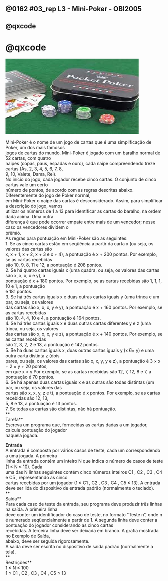 ## @0162 #03_rep L3 - Mini-Poker - OBI2005
## @qxcode
# @qxcode

![](capa.jfif)

Mini-Poker é o nome de um jogo de cartas que é uma simplificação de Poker, um dos mais famosos  
jogos de cartas do mundo. Mini-Poker é jogado com um baralho normal de 52 cartas, com quatro  
naipes (copas, paus, espadas e ouro), cada naipe compreendendo treze cartas (Ás, 2, 3, 4, 5, 6, 7, 8,  
9, 10, Valete, Dama, Rei).  
No inı́cio do jogo, cada jogador recebe cinco cartas. O conjunto de cinco cartas vale um certo  
número de pontos, de acordo com as regras descritas abaixo. Diferentemente do jogo de Poker normal,  
em Mini-Poker o naipe das cartas é desconsiderado. Assim, para simplificar a descrição do jogo, vamos  
utilizar os números de 1 a 13 para identificar as cartas do baralho, na ordem dada acima. Uma outra  
diferença é que pode ocorrer empate entre mais de um vencedor; nesse caso os vencedores dividem o  
prêmio.  
As regras para pontuação em Mini-Poker são as seguintes:  
1\. Se as cinco cartas estão em seqüência a partir da carta x (ou seja, os valores das cartas são  
x, x + 1, x + 2, x + 3 e x + 4), a pontuação é x + 200 pontos. Por exemplo, se as cartas recebidas  
são 10, 9, 8, 11 e 12, a pontuação é 208 pontos.  
2\. Se há quatro cartas iguais x (uma quadra, ou seja, os valores das cartas são x, x, x, x e y), a  
pontuação é x + 180 pontos. Por exemplo, se as cartas recebidas são 1, 1, 1, 10 e 1, a pontuação  
é 181 pontos.  
3\. Se há três cartas iguais x e duas outras cartas iguais y (uma trinca e um par, ou seja, os valores  
das cartas são x, x, x, y e y), a pontuação é x + 160 pontos. Por exemplo, se as cartas recebidas  
são 10, 4, 4, 10 e 4, a pontuação é 164 pontos.  
4\. Se há três cartas iguais x e duas outras cartas diferentes y e z (uma trinca, ou seja, os valores  
das cartas são x, x, x, y e z), a pontuação é x + 140 pontos. Por exemplo, se as cartas recebidas  
são 2, 3, 2, 2 e 13, a pontuação é 142 pontos.  
5\. Se há duas cartas iguais x, duas outras cartas iguais y (x 6= y) e uma outra carta distinta z (dois  
pares, ou seja, os valores das cartas são x, x, y, y e z), a pontuação é 3 × x + 2 × y + 20 pontos,  
em que x > y Por exemplo, se as cartas recebidas são 12, 7, 12, 8 e 7, a pontuação é 70 pontos.  
6\. Se há apenas duas cartas iguais x e as outras são todas distintas (um par, ou seja, os valores das  
cartas são x, x, y, z e t), a pontuação é x pontos. Por exemplo, se as cartas recebidas são 12, 13,  
5, 8 e 13, a pontuação é 13 pontos.  
7\. Se todas as cartas são distintas, não há pontuação.  
**  
Tarefa**  
Escreva um programa que, fornecidas as cartas dadas a um jogador, calcule pontuação do jogador  
naquela jogada.  
  
**Entrada**  
A entrada é composta por vários casos de teste, cada um correspondendo a uma jogada. A primeira  
linha da entrada contém um inteiro N que indica o número de casos de teste (1 ≤ N ≤ 10). Cada  
uma das N linhas seguintes contém cinco números inteiros C1 , C2 , C3 , C4 e C5 , representando as cinco  
cartas recebidas por um jogador (1 ≤ C1 , C2 , C3 , C4 , C5 ≤ 13). A entrada deve ser lida do dispositivo de entrada padrão (normalmente o teclado).  
**  
Saı́da**  
Para cada caso de teste da entrada, seu programa deve produzir três linhas na saı́da. A primeira linha  
deve conter um identificador do caso de teste, no formato "Teste n”, onde n é numerado seqüencialmente a partir de 1. A segunda linha deve conter a pontuação do jogador considerando as cinco cartas  
recebidas. A terceira linha deve ser deixada em branco. A grafia mostrada no Exemplo de Saı́da,  
abaixo, deve ser seguida rigorosamente.  
A saı́da deve ser escrita no dispositivo de saı́da padrão (normalmente a tela).  
**  
Restrições**  
1 ≤ N ≤ 100  
1 ≤ C1 , C2 , C3 , C4 , C5 ≤ 13

<!---
>>>>>>>> 01
5
1 2 3 4 5
10 2 10 2 3
1 2 3 5 4
10 10 3 2 3
1 2 1 2 3
========
Teste 1
201

Teste 2
54

Teste 3
201

Teste 4
56

Teste 5
28

<<<<<<<<


>>>>>>>> 02
100
11 7 11 11 8
3 9 3 9 3
10 2 1 7 9
13 6 13 6 13
5 3 13 6 2
12 1 11 7 9
4 5 4 4 5
10 9 9 9 9
8 9 8 8 7
1 1 6 1 1
2 3 5 4 1
3 3 7 10 13
9 9 9 4 6
1 3 1 1 9
11 11 5 5 11
3 12 7 6 9
4 1 1 4 4
5 10 6 2 2
7 4 7 7 2
5 1 5 1 1
1 2 2 2 2
6 3 3 6 3
8 5 4 7 6
1 6 4 12 5
11 8 4 4 11
4 5 6 3 2
3 9 5 5 5
1 12 1 10 2
13 10 4 6 12
1 1 1 1 7
9 9 2 9 2
9 7 10 11 8
1 4 1 1 1
4 3 4 4 6
13 8 10 11 12
3 6 7 5 4
8 2 8 8 13
8 11 13 1 6
10 10 2 2 2
3 6 5 7 4
11 7 7 7 7
5 1 4 3 2
2 8 3 8 1
10 10 3 10 3
5 6 8 7 9
1 13 1 5 5
10 5 7 2 8
10 4 4 7 4
3 5 3 12 3
2 4 7 2 2
7 7 7 12 12
9 9 9 4 4
2 13 13 4 4
8 2 2 1 5
9 2 2 6 9
10 9 9 9 10
8 6 4 2 9
6 6 12 13 13
8 3 8 3 13
6 6 6 11 11
6 7 10 4 4
6 9 4 5 6
3 3 6 3 3
11 8 8 11 11
5 5 2 5 5
1 12 2 11 11
11 1 1 5 8
9 9 8 7 11
10 8 9 6 7
13 3 9 7 13
8 7 4 7 3
13 13 13 3 13
11 6 6 11 6
9 4 9 9 9
4 4 10 10 1
10 10 10 5 5
4 13 13 13 4
8 10 10 10 10
7 7 6 7 9
2 1 4 3 5
9 9 4 10 10
4 6 4 6 6
12 12 12 10 8
13 8 7 4 13
11 6 4 9 7
10 2 10 12 12
12 12 12 13 11
12 9 1 5 11
11 2 3 7 4
13 13 13 13 4
5 8 11 8 8
3 3 3 9 7
3 3 3 2 8
2 7 13 2 2
10 8 6 7 9
9 3 9 9 9
7 9 10 8 11
8 5 8 8 8
3 7 7 4 3
2 9 3 7 13
========
Teste 1
151

Teste 2
163

Teste 3
0

Teste 4
173

Teste 5
0

Teste 6
0

Teste 7
164

Teste 8
189

Teste 9
148

Teste 10
181

Teste 11
201

Teste 12
3

Teste 13
149

Teste 14
141

Teste 15
171

Teste 16
0

Teste 17
164

Teste 18
2

Teste 19
147

Teste 20
161

Teste 21
182

Teste 22
163

Teste 23
204

Teste 24
0

Teste 25
61

Teste 26
202

Teste 27
145

Teste 28
1

Teste 29
0

Teste 30
181

Teste 31
169

Teste 32
207

Teste 33
181

Teste 34
144

Teste 35
0

Teste 36
203

Teste 37
148

Teste 38
0

Teste 39
162

Teste 40
203

Teste 41
187

Teste 42
201

Teste 43
8

Teste 44
170

Teste 45
205

Teste 46
37

Teste 47
0

Teste 48
144

Teste 49
143

Teste 50
142

Teste 51
167

Teste 52
169

Teste 53
67

Teste 54
2

Teste 55
51

Teste 56
169

Teste 57
0

Teste 58
71

Teste 59
50

Teste 60
166

Teste 61
4

Teste 62
6

Teste 63
183

Teste 64
171

Teste 65
185

Teste 66
11

Teste 67
1

Teste 68
9

Teste 69
206

Teste 70
13

Teste 71
7

Teste 72
193

Teste 73
166

Teste 74
189

Teste 75
58

Teste 76
170

Teste 77
173

Teste 78
190

Teste 79
147

Teste 80
201

Teste 81
68

Teste 82
166

Teste 83
152

Teste 84
13

Teste 85
0

Teste 86
76

Teste 87
152

Teste 88
0

Teste 89
0

Teste 90
193

Teste 91
148

Teste 92
143

Teste 93
143

Teste 94
142

Teste 95
206

Teste 96
189

Teste 97
207

Teste 98
188

Teste 99
47

Teste 100
0

<<<<<<<<


>>>>>>>> 03
25
1 2 3 4 5
2 3 4 5 6
3 4 5 6 7
4 5 6 7 8
5 6 7 8 9
6 7 8 9 10
7 8 9 10 11
8 9 10 11 12
9 10 11 12 13
5 4 3 2 1
6 5 4 3 2
7 6 5 4 3
8 7 6 5 4
9 8 7 6 5
10 9 8 7 6
11 10 9 8 7
12 11 10 9 8
13 12 11 10 9
9 7 8 5 6
12 8 9 10 11
6 7 8 4 5
9 10 7 8 11
2 4 6 8 10
1 2 3 4 6
2 4 5 6 7
========
Teste 1
201

Teste 2
202

Teste 3
203

Teste 4
204

Teste 5
205

Teste 6
206

Teste 7
207

Teste 8
208

Teste 9
209

Teste 10
201

Teste 11
202

Teste 12
203

Teste 13
204

Teste 14
205

Teste 15
206

Teste 16
207

Teste 17
208

Teste 18
209

Teste 19
205

Teste 20
208

Teste 21
204

Teste 22
207

Teste 23
0

Teste 24
0

Teste 25
0

<<<<<<<<


>>>>>>>> 04
20
1 1 1 1 2
2 1 2 2 2
3 3 2 3 3
4 4 4 3 4
5 5 5 5 4
6 5 6 6 6
7 7 6 7 7
8 8 8 9 8
9 9 9 9 10
9 10 10 10 10
11 12 11 11 11
12 12 13 12 12
13 13 13 1 13
13 13 13 13 12
13 1 1 1 1
1 13 1 1 1
1 1 13 1 1
1 1 1 13 1
1 1 1 1 13
2 12 2 2 2
========
Teste 1
181

Teste 2
182

Teste 3
183

Teste 4
184

Teste 5
185

Teste 6
186

Teste 7
187

Teste 8
188

Teste 9
189

Teste 10
190

Teste 11
191

Teste 12
192

Teste 13
193

Teste 14
193

Teste 15
181

Teste 16
181

Teste 17
181

Teste 18
181

Teste 19
181

Teste 20
182

<<<<<<<<


>>>>>>>> 05
20
1 1 1 2 2
2 2 1 1 1
1 2 1 2 1
13 12 13 12 13
13 12 12 12 13
13 1 13 1 13
1 11 11 11 1
2 12 12 12 2
3 3 10 10 10
4 9 4 9 4
5 8 8 5 8
8 5 5 8 8
6 7 7 7 6
7 6 6 7 6
10 1 1 1 10
13 12 13 13 12
12 13 13 13 12
12 12 13 13 13
11 10 10 10 11
1 9 9 1 9
========
Teste 1
161

Teste 2
161

Teste 3
161

Teste 4
173

Teste 5
172

Teste 6
173

Teste 7
171

Teste 8
172

Teste 9
170

Teste 10
164

Teste 11
168

Teste 12
168

Teste 13
167

Teste 14
166

Teste 15
161

Teste 16
173

Teste 17
173

Teste 18
173

Teste 19
170

Teste 20
169

<<<<<<<<


>>>>>>>> 06
20
1 1 1 2 3
2 3 4 2 2
3 3 4 3 5
3 3 5 4 3
11 12 13 13 13
11 13 12 13 13
13 11 12 13 13
13 13 11 12 13
1 13 1 12 1
13 1 1 12 13
8 7 7 9 7 
10 2 2 2 10
8 2 9 2 2
9 3 8 8 8
9 8 7 7 7
12 10 10 1 10
1 13 1 1 2
1 2 3 2 2
2 3 2 1 2
13 12 11 11 11
========
Teste 1
141

Teste 2
142

Teste 3
143

Teste 4
143

Teste 5
153

Teste 6
153

Teste 7
153

Teste 8
153

Teste 9
141

Teste 10
61

Teste 11
147

Teste 12
162

Teste 13
142

Teste 14
148

Teste 15
147

Teste 16
150

Teste 17
141

Teste 18
142

Teste 19
142

Teste 20
151

<<<<<<<<


>>>>>>>> 07
20
1 2 1 2 3
1 2 3 2 1
1 1 2 2 3
3 1 3 1 2
13 12 8 8 12
7 4 9 9 7
8 4 9 4 9
10 7 2 10 7
9 9 8 13 8
12 1 3 1 12
11 12 13 11 12
9 4 4 10 9
1 9 13 13 9
12 2 2 12 7
9 3 9 3 2
10 10 9 9 8
3 4 5 4 5
12 9 12 1 9
13 12 3 3 12
7 7 6 6 11
========
Teste 1
28

Teste 2
28

Teste 3
28

Teste 4
31

Teste 5
72

Teste 6
61

Teste 7
55

Teste 8
64

Teste 9
63

Teste 10
58

Teste 11
78

Teste 12
55

Teste 13
77

Teste 14
60

Teste 15
53

Teste 16
68

Teste 17
43

Teste 18
74

Teste 19
62

Teste 20
53

<<<<<<<<


>>>>>>>> 08
20
3 11 11 9 5
10 6 6 5 7
11 11 10 9 12
6 5 2 12 6
4 4 6 9 1
9 1 1 3 6
3 9 5 11 3
2 7 5 8 2
4 8 8 5 6
8 12 5 8 1
11 11 6 12 4
11 7 6 11 10
7 1 10 10 5
8 3 11 2 2
1 10 7 1 5
5 9 4 7 7
10 9 2 3 2
3 8 2 3 4
10 4 8 3 3
4 1 1 9 8
========
Teste 1
11

Teste 2
6

Teste 3
11

Teste 4
6

Teste 5
4

Teste 6
1

Teste 7
3

Teste 8
2

Teste 9
8

Teste 10
8

Teste 11
11

Teste 12
11

Teste 13
10

Teste 14
2

Teste 15
1

Teste 16
7

Teste 17
2

Teste 18
3

Teste 19
3

Teste 20
1

<<<<<<<<


>>>>>>>> 09
100
12 9 12 9 12
4 8 8 8 4
9 12 9 12 9
4 10 8 11 7
3 2 3 6 2
12 5 4 6 6
10 13 2 10 11
5 6 5 6 6
2 2 9 9 2
3 7 3 5 5
11 12 2 5 10
9 3 9 3 3
8 6 7 5 4
6 5 7 8 9
3 3 13 10 1
6 4 4 4 6
1 2 2 10 10
8 4 4 8 4
2 8 8 8 8
1 5 10 7 11
13 8 13 13 4
5 7 4 6 8
9 9 4 9 9
1 2 2 2 1
4 8 3 6 9
3 5 7 6 4
6 1 5 3 2
11 10 8 9 7
13 13 13 3 3
2 5 5 2 2
8 1 8 2 8
2 6 3 4 5
1 1 6 7 7
4 9 4 4 4
5 10 2 8 3
4 4 4 9 4
12 8 7 13 3
7 8 6 9 10
3 10 10 10 9
6 9 9 9 1
9 9 3 8 1
3 1 5 6 6
3 3 2 12 3
13 6 13 8 7
12 8 12 4 8
7 7 7 7 2
1 6 13 5 12
11 11 9 1 11
11 11 11 2 11
2 3 3 2 2
11 4 4 11 4
10 10 10 10 4
5 5 5 10 5
11 3 3 8 8
11 1 1 1 10
2 3 9 9 6
13 13 2 3 6
11 11 11 5 5
12 12 3 12 12
10 10 13 10 10
12 11 13 1 13
1 4 1 6 6
1 12 6 10 13
13 10 11 13 7
13 13 3 13 13
4 3 6 2 5
9 9 9 9 3
11 11 4 3 4
7 1 1 7 7
9 9 2 1 3
8 1 11 11 2
3 7 3 6 9
10 6 8 7 9
1 1 4 1 10
4 13 13 13 4
10 10 11 11 11
11 2 8 7 10
9 5 11 13 1
7 12 4 12 7
8 6 5 8 12
12 7 9 11 6
4 11 7 2 1
6 1 2 10 7
9 8 11 10 7
8 9 6 7 5
8 10 6 8 6
3 6 7 4 5
7 7 2 7 5
9 1 1 1 1
2 6 12 4 5
3 6 6 6 3
5 8 1 5 8
10 11 9 8 7
1 1 3 7 9
4 4 4 4 10
7 12 7 4 4
3 5 7 6 4
7 6 12 2 3
12 12 8 8 4
5 6 3 4 2
========
Teste 1
172

Teste 2
168

Teste 3
169

Teste 4
0

Teste 5
33

Teste 6
6

Teste 7
10

Teste 8
166

Teste 9
162

Teste 10
41

Teste 11
0

Teste 12
163

Teste 13
204

Teste 14
205

Teste 15
3

Teste 16
164

Teste 17
54

Teste 18
164

Teste 19
188

Teste 20
0

Teste 21
153

Teste 22
204

Teste 23
189

Teste 24
162

Teste 25
0

Teste 26
203

Teste 27
0

Teste 28
207

Teste 29
173

Teste 30
162

Teste 31
148

Teste 32
202

Teste 33
43

Teste 34
184

Teste 35
0

Teste 36
184

Teste 37
0

Teste 38
206

Teste 39
150

Teste 40
149

Teste 41
9

Teste 42
6

Teste 43
143

Teste 44
13

Teste 45
72

Teste 46
187

Teste 47
0

Teste 48
151

Teste 49
191

Teste 50
162

Teste 51
164

Teste 52
190

Teste 53
185

Teste 54
50

Teste 55
141

Teste 56
9

Teste 57
13

Teste 58
171

Teste 59
192

Teste 60
190

Teste 61
13

Teste 62
40

Teste 63
0

Teste 64
13

Teste 65
193

Teste 66
202

Teste 67
189

Teste 68
61

Teste 69
167

Teste 70
9

Teste 71
11

Teste 72
3

Teste 73
206

Teste 74
141

Teste 75
173

Teste 76
171

Teste 77
0

Teste 78
0

Teste 79
70

Teste 80
8

Teste 81
0

Teste 82
0

Teste 83
0

Teste 84
207

Teste 85
205

Teste 86
56

Teste 87
203

Teste 88
147

Teste 89
181

Teste 90
0

Teste 91
166

Teste 92
54

Teste 93
207

Teste 94
1

Teste 95
184

Teste 96
49

Teste 97
203

Teste 98
0

Teste 99
72

Teste 100
202

<<<<<<<<


>>>>>>>> 10
100
9 10 8 6 7
5 5 5 10 5
4 4 5 8 4
12 12 12 6 12
3 4 4 4 3
10 4 13 10 13
12 4 9 10 10
8 10 11 7 9
7 6 4 3 5
10 6 7 8 9
11 3 5 11 5
10 10 10 13 7
9 4 9 1 13
2 11 5 8 12
5 5 10 5 10
5 3 2 6 4
10 12 13 13 2
4 3 2 13 5
8 6 2 6 8
6 3 5 4 2
3 3 11 3 3
11 10 6 12 11
12 12 10 12 1
1 5 9 9 1
12 12 9 12 12
12 1 1 8 6
8 7 7 8 8
13 3 3 1 1
13 3 3 1 3
8 6 5 7 9
10 10 10 10 4
5 8 2 13 6
7 10 7 10 7
1 12 10 10 12
9 8 7 6 10
11 11 11 12 13
5 8 7 4 6
11 9 1 5 3
1 1 1 3 1
3 6 6 6 7
8 3 3 11 11
6 3 10 10 10
12 8 12 8 5
9 3 9 9 12
7 8 5 9 6
5 5 11 5 9
9 9 9 6 6
12 6 11 6 13
1 10 1 5 1
11 10 8 8 9
6 2 5 11 12
6 5 5 6 6
8 8 8 1 8
1 11 2 1 3
10 9 7 6 8
7 4 3 5 6
9 12 4 12 12
6 6 12 12 6
11 12 4 11 2
1 6 6 6 8
10 8 6 7 9
7 10 9 8 11
13 13 13 8 13
10 10 5 6 6
13 4 11 1 2
9 11 8 10 7
5 7 12 5 7
11 11 8 8 8
9 11 7 10 8
3 10 2 2 13
10 5 11 3 3
1 7 7 7 9
9 8 11 10 7
6 6 6 1 13
8 4 8 1 2
13 4 10 1 2
1 10 6 1 4
1 10 4 1 4
3 7 3 7 3
13 13 1 13 1
12 12 12 10 6
2 4 3 6 5
9 11 11 9 9
7 11 9 8 10
5 11 12 13 1
9 4 10 9 9
7 6 10 8 9
12 12 10 10 12
10 10 8 10 10
5 7 4 5 7
6 2 9 6 11
4 9 11 8 6
9 9 2 6 2
5 2 3 6 4
10 10 8 10 10
5 12 9 11 1
4 4 4 4 7
9 5 7 11 5
6 7 5 4 3
5 7 8 9 12
========
Teste 1
206

Teste 2
185

Teste 3
144

Teste 4
192

Teste 5
164

Teste 6
79

Teste 7
10

Teste 8
207

Teste 9
203

Teste 10
206

Teste 11
63

Teste 12
150

Teste 13
9

Teste 14
0

Teste 15
165

Teste 16
202

Teste 17
13

Teste 18
0

Teste 19
56

Teste 20
202

Teste 21
183

Teste 22
11

Teste 23
152

Teste 24
49

Teste 25
192

Teste 26
1

Teste 27
168

Teste 28
31

Teste 29
143

Teste 30
205

Teste 31
190

Teste 32
0

Teste 33
167

Teste 34
76

Teste 35
206

Teste 36
151

Teste 37
204

Teste 38
0

Teste 39
181

Teste 40
146

Teste 41
59

Teste 42
150

Teste 43
72

Teste 44
149

Teste 45
205

Teste 46
145

Teste 47
169

Teste 48
6

Teste 49
141

Teste 50
8

Teste 51
0

Teste 52
166

Teste 53
188

Teste 54
1

Teste 55
206

Teste 56
203

Teste 57
152

Teste 58
166

Teste 59
11

Teste 60
146

Teste 61
206

Teste 62
207

Teste 63
193

Teste 64
62

Teste 65
0

Teste 66
207

Teste 67
51

Teste 68
168

Teste 69
207

Teste 70
2

Teste 71
3

Teste 72
147

Teste 73
207

Teste 74
146

Teste 75
8

Teste 76
0

Teste 77
1

Teste 78
34

Teste 79
163

Teste 80
173

Teste 81
152

Teste 82
202

Teste 83
169

Teste 84
207

Teste 85
0

Teste 86
149

Teste 87
206

Teste 88
172

Teste 89
190

Teste 90
51

Teste 91
6

Teste 92
0

Teste 93
51

Teste 94
202

Teste 95
190

Teste 96
0

Teste 97
184

Teste 98
5

Teste 99
203

Teste 100
0

<<<<<<<<

--->
